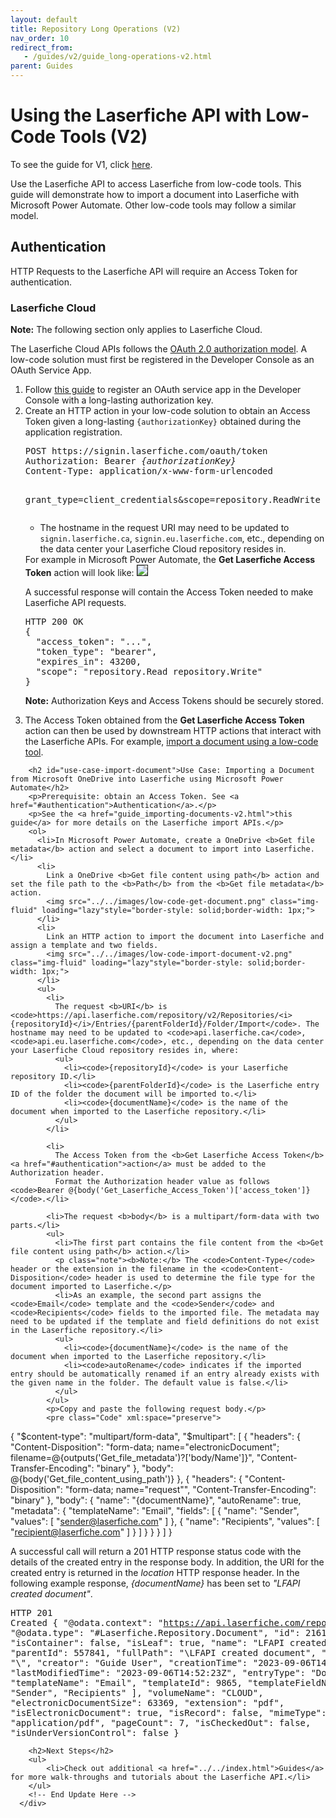 ```yaml
---
layout: default
title: Repository Long Operations (V2)
nav_order: 10
redirect_from:
   - /guides/v2/guide_long-operations-v2.html
parent: Guides
---
```

<!--Copyright (c) Laserfiche.
Licensed under the MIT License. See LICENSE in the project root for license information.-->

<h1>Using the Laserfiche API with Low-Code Tools (V2)</h1>

<p class="note">To see the guide for V1, click <a href="../guide_low-code-tools.html">here</a>.</p>
<p>Use the Laserfiche API to access Laserfiche from low-code tools. This guide will demonstrate how to import a document into Laserfiche with Microsoft Power Automate. Other low-code tools may follow a similar model.</p>

<h2 id="authentication">Authentication</h2>
<p>HTTP Requests to the Laserfiche API will require an Access Token for authentication.</p>

<h3 id="cloud-authentication">Laserfiche Cloud</h3>
<p class="note"><b>Note:</b> The following section only applies to Laserfiche Cloud.</p>
<p>The Laserfiche Cloud APIs follows the <a href="guide_authenticating-to-the-laserfiche-api.html">OAuth 2.0 authorization model</a>. A low-code solution must first be registered in the Developer Console as an OAuth Service App.
<ol>
    <li>Follow <a href="guide_oauth-service.html">this guide</a> to register an OAuth service app in the Developer Console with a long-lasting authorization key.</li>
    <li>
    Create an HTTP action in your low-code solution to obtain an Access Token given a long-lasting <code>{authorizationKey}</code> obtained during the application registration.
    <pre class="Code" xml:space="preserve">
POST https://signin.laserfiche.com/oauth/token
Authorization: Bearer <i>{authorizationKey}</i>
Content-Type: application/x-www-form-urlencoded

grant_type=client_credentials&scope=repository.ReadWrite</pre>
          
<ul>
    <li>The hostname in the request URI may need to be updated to <code>signin.laserfiche.ca</code>, <code>signin.eu.laserfiche.com</code>, etc., depending on the data center your Laserfiche Cloud repository resides in.</li>
</ul>
For example in Microsoft Power Automate, the <b>Get Laserfiche Access Token</b> action will look like:
<img src="../../images/low-code-authenticate-cloud.png" class="img-fluid" loading="lazy"style="border-style: solid;border-width: 1px;">
</li>
<p>A successful response will contain the Access Token needed to make Laserfiche API requests.</p>
<pre class="Code" xml:space="preserve">
HTTP 200 OK
{
  "access_token": "...",
  "token_type": "bearer",
  "expires_in": 43200,
  "scope": "repository.Read repository.Write"
}</pre>
          <p class="note"><b>Note:</b> Authorization Keys and Access Tokens should be securely stored.</p>
          <li>The Access Token obtained from the <b>Get Laserfiche Access Token</b> action can then be used by downstream HTTP actions that interact with the Laserfiche APIs. For example, <a href="#use-case-import-document">import a document using a low-code tool</a>.</li>
        </ol>
          
        <h2 id="use-case-import-document">Use Case: Importing a Document from Microsoft OneDrive into Laserfiche using Microsoft Power Automate</h2>
        <p>Prerequisite: obtain an Access Token. See <a href="#authentication">Authentication</a>.</p>
        <p>See the <a href="guide_importing-documents-v2.html">this guide</a> for more details on the Laserfiche import APIs.</p>
        <ol>
          <li>In Microsoft Power Automate, create a OneDrive <b>Get file metadata</b> action and select a document to import into Laserfiche.</li>
          <li>
            Link a OneDrive <b>Get file content using path</b> action and set the file path to the <b>Path</b> from the <b>Get file metadata</b> action.
            <img src="../../images/low-code-get-document.png" class="img-fluid" loading="lazy"style="border-style: solid;border-width: 1px;">
          </li>
          <li>
            Link an HTTP action to import the document into Laserfiche and assign a template and two fields.
            <img src="../../images/low-code-import-document-v2.png" class="img-fluid" loading="lazy"style="border-style: solid;border-width: 1px;">
          </li>
          <ul>
            <li>
              The request <b>URI</b> is <code>https://api.laserfiche.com/repository/v2/Repositories/<i>{repositoryId}</i>/Entries/{parentFolderId}/Folder/Import</code>. The hostname may need to be updated to <code>api.laserfiche.ca</code>, <code>api.eu.laserfiche.com</code>, etc., depending on the data center your Laserfiche Cloud repository resides in, where:
              <ul>
                <li><code>{repositoryId}</code> is your Laserfiche repository ID.</li>
                <li><code>{parentFolderId}</code> is the Laserfiche entry ID of the folder the document will be imported to.</li>
                <li><code>{documentName}</code> is the name of the document when imported to the Laserfiche repository.</li>
              </ul>
            </li>
  
            <li>
              The Access Token from the <b>Get Laserfiche Access Token</b> <a href="#authentication">action</a> must be added to the Authorization header.
              Format the Authorization header value as follows <code>Bearer @{body('Get_Laserfiche_Access_Token')['access_token']}</code>.</li>

            <li>The request <b>body</b> is a multipart/form-data with two parts.</li>
            <ul>
              <li>The first part contains the file content from the <b>Get file content using path</b> action.</li>
              <p class="note"><b>Note:</b> The <code>Content-Type</code> header or the extension in the filename in the <code>Content-Disposition</code> header is used to determine the file type for the document imported to Laserfiche.</p>
              <li>As an example, the second part assigns the <code>Email</code> template and the <code>Sender</code> and <code>Recipients</code> fields to the imported file. The metadata may need to be updated if the template and field definitions do not exist in the Laserfiche repository.</li>
              <ul>
                <li><code>{documentName}</code> is the name of the document when imported to the Laserfiche repository.</li>
                <li><code>autoRename</code> indicates if the imported entry should be automatically renamed if an entry already exists with the given name in the folder. The default value is false.</li>
              </ul>
            </ul>
            <p>Copy and paste the following request body.</p>
            <pre class="Code" xml:space="preserve">
{
  "$content-type": "multipart/form-data",
  "$multipart": [
    {
      "headers": {
        "Content-Disposition": "form-data; name=\"electronicDocument\"; filename=@{outputs('Get_file_metadata')?['body/Name']}",
        "Content-Transfer-Encoding": "binary"
      },
      "body": @{body('Get_file_content_using_path')}
    },
    {
      "headers": {
        "Content-Disposition": "form-data; name=\"request\"",
        "Content-Transfer-Encoding": "binary"
      },
      "body": {
        "name": "{documentName}",
        "autoRename": true,        
        "metadata": {
          "templateName": "Email",
          "fields": [
            {
              "name": "Sender",
              "values": [
                "sender@laserfiche.com"
              ]
            },
            {
              "name": "Recipients",
              "values": [
                "recipient@laserfiche.com"
              ]
            }
          ]
        }
      }
    }
  ]
}</pre>
          </ul>
          <p>A successful call will return a 201 HTTP response status code with the details of the created entry in the response body. In addition, the URI for the created entry is returned in the <i>location</i> HTTP response header. In the following example response, <i>{documentName}</i> has been set to <i>"LFAPI created document"</i>.</p>
          <pre class="Code" xml:space="preserve">HTTP 201 Created
{
  "@odata.context": "https://api.laserfiche.com/repository/v2/$metadata#Entries/Laserfiche.Repository.Document/$entity",
  "@odata.type": "#Laserfiche.Repository.Document",
  "id": 2161949,
  "isContainer": false,
  "isLeaf": true,
  "name": "LFAPI created document",
  "parentId": 557841,
  "fullPath": "\\LFAPI created document",
  "folderPath": "\\",
  "creator": "Guide User",
  "creationTime": "2023-09-06T14:52:18Z",
  "lastModifiedTime": "2023-09-06T14:52:23Z",
  "entryType": "Document",
  "templateName": "Email",
  "templateId": 9865,
  "templateFieldNames": [
    "Sender",
    "Recipients"
  ],
  "volumeName": "CLOUD",
  "electronicDocumentSize": 63369,
  "extension": "pdf",
  "isElectronicDocument": true,
  "isRecord": false,
  "mimeType": "application/pdf",
  "pageCount": 7,
  "isCheckedOut": false,
  "isUnderVersionControl": false
}</pre>
        </ol>

        <h2>Next Steps</h2>
        <ul>
            <li>Check out additional <a href="../../index.html">Guides</a> for more walk-throughs and tutorials about the Laserfiche API.</li>
        </ul>
        <!-- End Update Here -->
      </div>
  </section>
  </main>
<!--END Body update--> 
<!--inc--><div id='footer'></div>
<script src="https://code.jquery.com/jquery-3.5.1.min.js" integrity="sha256-9/aliU8dGd2tb6OSsuzixeV4y/faTqgFtohetphbbj0=" crossorigin="anonymous"></script>
<script src="https://cdnjs.cloudflare.com/ajax/libs/popper.js/1.14.7/umd/popper.min.js" integrity="sha384-UO2eT0CpHqdSJQ6hJty5KVphtPhzWj9WO1clHTMGa3JDZwrnQq4sF86dIHNDz0W1" crossorigin="anonymous"></script>
<script src="https://stackpath.bootstrapcdn.com/bootstrap/4.3.1/js/bootstrap.min.js" integrity="sha384-JjSmVgyd0p3pXB1rRibZUAYoIIy6OrQ6VrjIEaFf/nJGzIxFDsf4x0xIM+B07jRM" crossorigin="anonymous"></script>
<script src="../../js/api_site.js" type="text/javascript"></script>
<link rel="stylesheet" href="../../css/lf_api-guide.css">
</body>
</html>